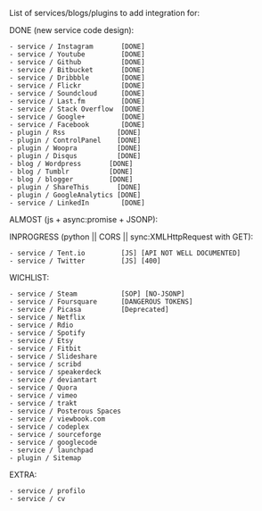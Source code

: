 List of services/blogs/plugins to add integration for:

DONE (new service code design):

    - service / Instagram       [DONE]
    - service / Youtube         [DONE]
    - service / Github          [DONE]
    - service / Bitbucket       [DONE]
    - service / Dribbble        [DONE]
    - service / Flickr          [DONE]
    - service / Soundcloud      [DONE]
    - service / Last.fm         [DONE]
    - service / Stack Overflow  [DONE]
    - service / Google+         [DONE]
    - service / Facebook        [DONE]
    - plugin / Rss             [DONE]
    - plugin / ControlPanel    [DONE]
    - plugin / Woopra          [DONE]
    - plugin / Disqus          [DONE]
    - blog / Wordpress       [DONE]
    - blog / Tumblr          [DONE]
    - blog / blogger         [DONE]
    - plugin / ShareThis       [DONE]
    - plugin / GoogleAnalytics [DONE]
    - service / LinkedIn        [DONE]

ALMOST (js + async:promise + JSONP):

INPROGRESS (python || CORS || sync:XMLHttpRequest with GET):

    - service / Tent.io         [JS] [API NOT WELL DOCUMENTED]
    - service / Twitter         [JS] [400]

WICHLIST:

    - service / Steam           [SOP] [NO-JSONP]
    - service / Foursquare      [DANGEROUS TOKENS]
    - service / Picasa          [Deprecated]
    - service / Netflix
    - service / Rdio
    - service / Spotify
    - service / Etsy
    - service / Fitbit
    - service / Slideshare
    - service / scribd
    - service / speakerdeck
    - service / deviantart
    - service / Quora
    - service / vimeo
    - service / trakt
    - service / Posterous Spaces
    - service / viewbook.com
    - service / codeplex
    - service / sourceforge
    - service / googlecode
    - service / launchpad
    - plugin / Sitemap

EXTRA:

    - service / profilo
    - service / cv
